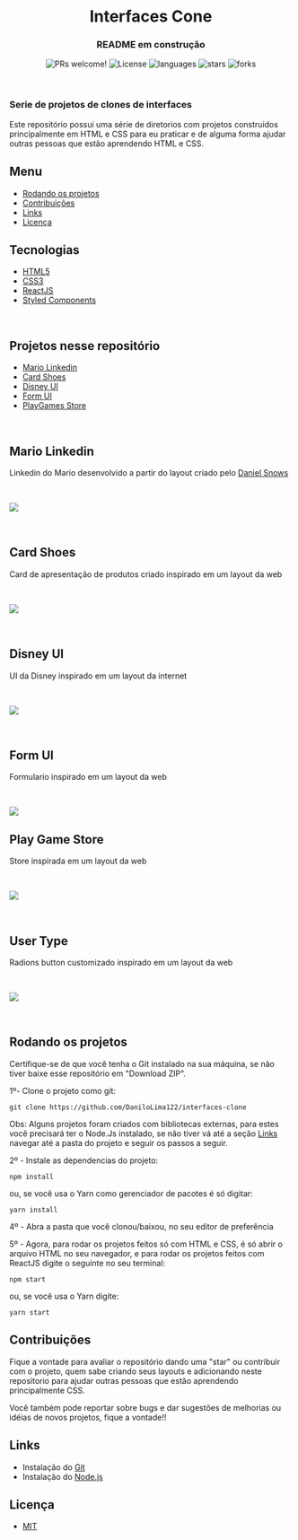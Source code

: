 <h1 align="center"> Interfaces Cone</h1>
<h3 align="center"> README em construção</h3>

<p align="center">
 <img src="https://img.shields.io/static/v1?label=PRs&message=welcome&color=5468CE&labelColor=535353" alt="PRs welcome!" />

  <img alt="License" src="https://img.shields.io/static/v1?label=license&message=MIT&color=5468CE&labelColor=535353">

  <img alt="languages" src="https://img.shields.io/github/languages/count/DaniloLima122/interfaces-clone?color=5468CE">

  <img alt="stars" src="https://img.shields.io/github/stars/DaniloLima122/interfaces-clone?color=5468CE">

  <img alt="forks" src="https://img.shields.io/github/forks/DaniloLima122/interfaces-clone?color=5468CE">

</p>

&nbsp;

### Serie de projetos de clones de interfaces

Este repositório possui uma série de diretorios com projetos construídos principalmente em HTML e CSS para eu praticar e de alguma forma ajudar outras pessoas que estão aprendendo HTML e CSS.

## Menu

- [Rodando os projetos](#rodando-os-projetos)
- [Contribuições](#Contribuições)
- [Links](#links)
- [Licença](#licença)


## Tecnologias

- [HTML5]()
- [CSS3]()
- [ReactJS](https://pt-br.reactjs.org/)
- [Styled Components](https://styled-components.com/)

&nbsp;

## Projetos nesse repositório


- [Mario Linkedin](#mario-linkedin)
- [Card Shoes](#card-shoes)
- [Disney UI](#disney-ui)
- [Form UI](#form-ui)
- [PlayGames Store](#play-game-store)

&nbsp;
&nbsp;

## Mario Linkedin

Linkedin do Mario desenvolvido a partir do layout criado pelo [Daniel Snows](https://dribbble.com/shots/5768210-Linkedin-Super-Mario-Concept)

&nbsp;
&nbsp;

<img src="mario.png" style="max-width:950px">

&nbsp;
&nbsp;

## Card Shoes

Card de apresentação de produtos criado inspirado em um layout da web

&nbsp;
&nbsp;

<!-- ![alt](shoesCard.jpg) -->
<img src="shoesCard.jpg" style="max-width:950px">


&nbsp;
&nbsp;


## Disney UI

UI da Disney inspirado em um layout da internet

&nbsp;
&nbsp;

<img src="disney.jpg" style="max-width:950px">

&nbsp;

## Form UI

Formulario inspirado em um layout da web

&nbsp;
&nbsp;

<!-- ![alt](shoesCard.jpg) -->
<img src="form.jpg" style="max-width:950px">

## Play Game Store

Store inspirada em um layout da web

&nbsp;
&nbsp;

<!-- ![alt](shoesCard.jpg) -->
<img src="playgames_store.png" style="max-width:950px">


&nbsp;
&nbsp;

## User Type

Radions button customizado inspirado em um layout da web

&nbsp;
&nbsp;

<img src="usertype.jpg" style="max-width:950px">

&nbsp;
&nbsp;

## Rodando os projetos

Certifique-se de que você tenha o Git instalado na sua máquina, se não tiver baixe esse repositório em "Download ZIP".

1º- Clone o projeto como git:

```shell
git clone https://github.com/DaniloLima122/interfaces-clone
```

Obs: Alguns projetos foram criados com bibliotecas externas, para estes você precisará ter o Node.Js instalado, se não tiver vá até a seção [Links](#Links) navegar até a pasta do projeto e seguir os passos a seguir.

2º - Instale as dependencias do projeto:

```shell
npm install
```

ou, se você usa o Yarn como gerenciador de pacotes é só digitar:

```shell
yarn install
```

4º - Abra a pasta que você clonou/baixou, no seu editor de preferência

5º - Agora, para rodar os projetos feitos só com HTML e CSS, é só abrir o arquivo HTML no seu navegador, e para rodar os projetos feitos com ReactJS digite o seguinte no seu terminal:

```shell
npm start
```

ou, se você usa o Yarn digite:

```shell
yarn start
```

## Contribuições

Fique a vontade para avaliar o repositório dando uma "star" ou contribuir com o projeto, quem sabe criando seus layouts e adicionando neste repositorio para ajudar outras pessoas que estão aprendendo principalmente CSS.

Você também pode reportar sobre bugs e dar sugestões de melhorias ou idéias de novos projetos, fique a vontade!!

## Links

- Instalação do [Git](https://git-scm.com/)
- Instalação do [Node.js](https://nodejs.org/en/download/)

## Licença

- [MIT](LICENSE)
